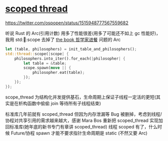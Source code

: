 # [scoped thread](/2022/04/scoped_thread.md)

<https://twitter.com/ospopen/status/1515948777567559682>

听说 Rust 的 Arc(引用计数) 用多了性能很差(用多了可能还不如上 gc 性能好)，
我用 std::thread::scope 去掉了 [the book 哲学家进餐](https://doc.rust-lang.org/1.2.0/book/dining-philosophers.html) 问题的 Arc

```rust
let (table, philosophers) = init_table_and_philosophers();
std::thread::scope(|scope| {
    philosophers.into_iter().for_each(|philosopher| {
        let table = &table;
        scope.spawn(move || {
            philosopher.eat(table);
        });
    });
});
```

scope_thread 为结构化并发提供基石，生命周期上保证子线程一定活的更短(其实是在析构函数中偷偷 join 等待所有子线程结束)

标准库几年前就有 scoped_thread 但因为内存泄漏等 Bug 被删掉，考虑到线程/协程对共享引用的需求越来越大，感谢 Mara Bos 重新把 scoped_thread 实现加回标准库(她年底的新书专门有章讲 scoped_thread)
线程 scoped 有了，什么时候 Future/协程 spawn 才能不要求指针生命周期是 static (不然又要 Arc)
